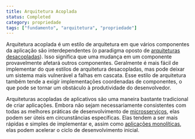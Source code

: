 ```yaml
---
title: Arquitetura Acoplada
status: Completed
category: propriedade
tags: ["fundamento", "arquitetura", "propriedade"]
---
```


Arquitetura acoplada é um estilo de arquitetura em que vários componentes da aplicação são interdependentes (o paradigma oposto de [arquiteturas desacopladas](/loosely-coupled-architecture/)). Isso significa que uma mudança em um componente provavelmente afetará outros componentes. Geralmente é mais fácil de implementar do que estilos de arquitetura desacopladas, mas pode deixar um sistema mais vulnerável a falhas em cascata. Esse estilo de arquitetura também tende a exigir implementações coordenadas de componentes, o que pode se tornar um obstáculo à produtividade do desenvolvedor.

Arquiteturas acopladas de aplicativos são uma maneira bastante tradicional de criar aplicações. Embora não sejam necessariamente consistentes com todas as melhores práticas de desenvolvimento de [microsserviços](/microservices/), elas podem ser úteis em circunstâncias específicas. Elas tendem a ser mais rápidas e simples de implementar e, assim como [aplicações monolíticas](/monolithic-apps/), elas podem acelerar o ciclo de desenvolvimento inicial.

